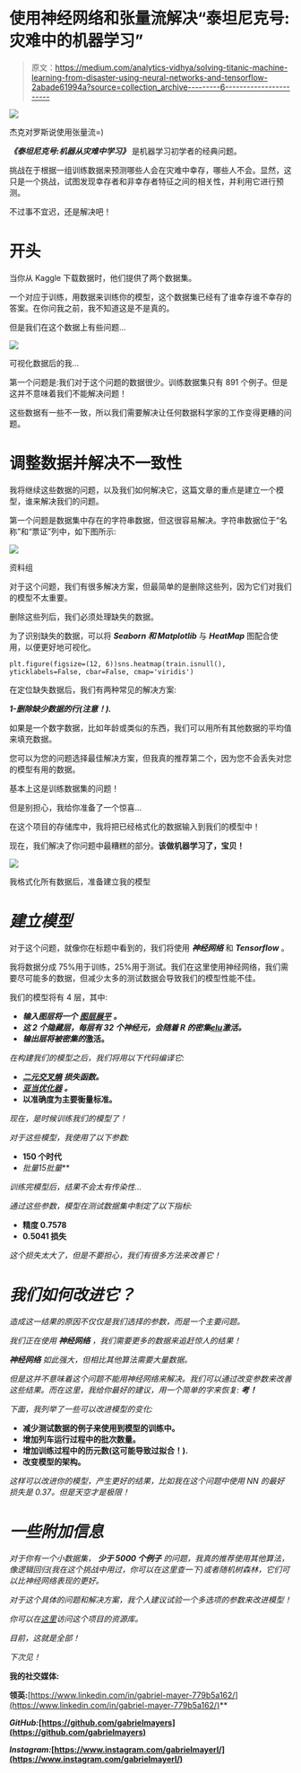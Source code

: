 # 使用神经网络和张量流解决“泰坦尼克号:灾难中的机器学习”

> 原文：<https://medium.com/analytics-vidhya/solving-titanic-machine-learning-from-disaster-using-neural-networks-and-tensorflow-2abade61994a?source=collection_archive---------6----------------------->

![](img/a5e7bab44c8907adfe7e21342284ba62.png)

杰克对罗斯说使用张量流=)

***《泰坦尼克号:机器从灾难中学习》*** 是机器学习初学者的经典问题。

挑战在于根据一组训练数据来预测哪些人会在灾难中幸存，哪些人不会。显然，这只是一个挑战，试图发现幸存者和非幸存者特征之间的相关性，并利用它进行预测。

不过事不宜迟，还是解决吧！

# **开头**

当你从 Kaggle 下载数据时，他们提供了两个数据集。

一个对应于训练，用数据来训练你的模型，这个数据集已经有了谁幸存谁不幸存的答案。在你问我之前，我不知道这是不是真的。

但是我们在这个数据上有些问题…

![](img/77d5f8e68887f6c5a05a8858856aca24.png)

可视化数据后的我…

第一个问题是:我们对于这个问题的数据很少。训练数据集只有 891 个例子。但是这并不意味着我们不能解决问题！

这些数据有一些不一致，所以我们需要解决让任何数据科学家的工作变得更糟的问题。

# **调整数据并解决不一致性**

我将继续这些数据的问题，以及我们如何解决它，这篇文章的重点是建立一个模型，谁来解决我们的问题。

第一个问题是数据集中存在的字符串数据，但这很容易解决。字符串数据位于“名称”和“票证”列中，如下图所示:

![](img/cfc5bd4b2864ec0efde02c93026c5b81.png)

资料组

对于这个问题，我们有很多解决方案，但最简单的是删除这些列，因为它们对我们的模型不太重要。

删除这些列后，我们必须处理缺失的数据。

为了识别缺失的数据，可以将 ***Seaborn 和 Matplotlib*** 与 ***HeatMap*** 图配合使用，以便更好地可视化。

```
plt.figure(figsize=(12, 6))sns.heatmap(train.isnull(), yticklabels=False, cbar=False, cmap='viridis')
```

在定位缺失数据后，我们有两种常见的解决方案:

***1-删除缺少数据的行(注意！).***

如果是一个数字数据，比如年龄或类似的东西，我们可以用所有其他数据的平均值来填充数据。

您可以为您的问题选择最佳解决方案，但我真的推荐第二个，因为您不会丢失对您的模型有用的数据。

基本上这是训练数据集的问题！

但是别担心，我给你准备了一个惊喜…

在这个项目的存储库中，我将把已经格式化的数据输入到我们的模型中！

现在，我们解决了你问题中最糟糕的部分。**该做机器学习了，宝贝！**

![](img/6ccf55d34b9c09a18823c29b1164e659.png)

我格式化所有数据后，准备建立我的模型

# ***建立模型***

对于这个问题，就像你在标题中看到的，我们将使用 ***神经网络*** 和 ***Tensorflow*** 。

我将数据分成 75%用于训练，25%用于测试。我们在这里使用神经网络，我们需要尽可能多的数据，但减少太多的测试数据会导致我们的模型性能不佳。

我们的模型将有 4 层，其中:

*   ***输入图层将一个*** [***图层展平***](https://www.mathworks.com/help/deeplearning/ref/nnet.cnn.layer.flattenlayer.html) ***。***
*   ***这 2 个隐藏层，每层有 32 个神经元，会随着 R 的密集***[***elu***](https://machinelearningmastery.com/rectified-linear-activation-function-for-deep-learning-neural-networks/)***激活。***
*   ***输出层将被密集的***[](https://machinelearningmastery.com/logistic-regression-for-machine-learning/)****激活。****

*在构建我们的模型之后，我们将用以下代码编译它:*

*   *[***二元交叉熵***](https://towardsdatascience.com/understanding-binary-cross-entropy-log-loss-a-visual-explanation-a3ac6025181a) ***损失函数。****
*   *[***亚当优化器***](https://machinelearningmastery.com/adam-optimization-algorithm-for-deep-learning/) ***。****
*   ****以准确度为主要衡量标准。****

*现在，是时候训练我们的模型了！*

*对于这些模型，我使用了以下参数:*

*   ****150 个时代****
*   ***批量*15*批量***

*训练完模型后，结果不会太有传染性…*

*通过这些参数，模型在测试数据集中制定了以下指标:*

*   ****精度 0.7578****
*   ****0.5041 损失****

*这个损失太大了，但是不要担心，我们有很多方法来改善它！*

# *我们如何改进它？*

*造成这一结果的原因不仅仅是我们选择的参数，而是一个主要问题。*

*我们正在使用 ***神经网络*** ，我们需要更多的数据来追赶惊人的结果！*

****神经网络*** 如此强大，但相比其他算法需要大量数据。*

*但是这并不意味着这个问题不能用神经网络来解决。我们可以通过改变参数来改善这些结果。而在这里，我给你最好的建议，用一个简单的字来恢复: ***考！****

*下面，我列举了一些可以改进模型的变化:*

*   ****减少测试数据的例子来使用到模型的训练中。****
*   ****增加列车运行过程中的批次数量。****
*   ****增加训练过程中的历元数(这可能导致过拟合！).****
*   ****改变模型的架构。****

*这样可以改进你的模型，产生更好的结果，比如我在这个问题中使用 NN 的最好损失是 0.37。但是天空才是极限！*

# *一些附加信息*

*对于你有一个小数据集， ***少于 5000 个例子*** 的问题，我真的推荐使用其他算法，像逻辑回归(我在这个挑战中用过，你可以在这里查一下)或者随机树森林，它们可以比神经网络表现的更好。*

*对于这个具体的问题和解决方案，我个人建议试验一个多选项的参数来改进模型！*

*你可以在[这里](https://github.com/gabrielmayers/kaggle_titanic-neural_networks)访问这个项目的资源库。*

*目前，这就是全部！*

*下次见！*

****我的社交媒体:****

****领英:****[https://www.linkedin.com/in/gabriel-mayer-779b5a162/](https://www.linkedin.com/in/gabriel-mayer-779b5a162/)**

*****GitHub:***[https://github.com/gabrielmayers](https://github.com/gabrielmayers)**

*****Instagram:***[https://www.instagram.com/gabrielmayerl/](https://www.instagram.com/gabrielmayerl/)**
